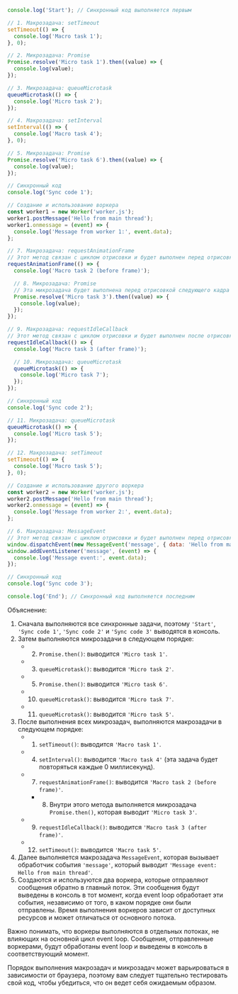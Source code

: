 ```js
console.log('Start'); // Синхронный код выполняется первым

// 1. Макрозадача: setTimeout
setTimeout(() => {
  console.log('Macro task 1');
}, 0);

// 2. Микрозадача: Promise
Promise.resolve('Micro task 1').then((value) => {
  console.log(value);
});

// 3. Микрозадача: queueMicrotask
queueMicrotask(() => {
  console.log('Micro task 2');
});

// 4. Макрозадача: setInterval
setInterval(() => {
  console.log('Macro task 4');
}, 0);

// 5. Микрозадача: Promise
Promise.resolve('Micro task 6').then((value) => {
  console.log(value);
});

// Синхронный код
console.log('Sync code 1');

// Создание и использование воркера
const worker1 = new Worker('worker.js');
worker1.postMessage('Hello from main thread');
worker1.onmessage = (event) => {
  console.log('Message from worker 1:', event.data);
};

// 7. Макрозадача: requestAnimationFrame
// Этот метод связан с циклом отрисовки и будет выполнен перед отрисовкой следующего кадра
requestAnimationFrame(() => {
  console.log('Macro task 2 (before frame)');

  // 8. Микрозадача: Promise
  // Эта микрозадача будет выполнена перед отрисовкой следующего кадра
  Promise.resolve('Micro task 3').then((value) => {
    console.log(value);
  });
});

// 9. Макрозадача: requestIdleCallback
// Этот метод связан с циклом отрисовки и будет выполнен после отрисовки следующего кадра
requestIdleCallback(() => {
  console.log('Macro task 3 (after frame)');

  // 10. Микрозадача: queueMicrotask
  queueMicrotask(() => {
    console.log('Micro task 7');
  });
});

// Синхронный код
console.log('Sync code 2');

// 11. Микрозадача: queueMicrotask
queueMicrotask(() => {
  console.log('Micro task 5');
});

// 12. Макрозадача: setTimeout
setTimeout(() => {
  console.log('Macro task 5');
}, 0);

// Создание и использование другого воркера
const worker2 = new Worker('worker.js');
worker2.postMessage('Hello from main thread');
worker2.onmessage = (event) => {
  console.log('Message from worker 2:', event.data);
};

// 6. Макрозадача: MessageEvent
// Этот метод связан с циклом отрисовки и будет выполнен перед отрисовкой следующего кадра
window.dispatchEvent(new MessageEvent('message', { data: 'Hello from main thread' }));
window.addEventListener('message', (event) => {
  console.log('Message event:', event.data);
});

// Синхронный код
console.log('Sync code 3');

console.log('End'); // Синхронный код выполняется последним
```
Объяснение:

1. Сначала выполняются все синхронные задачи, поэтому `'Start'`, `'Sync code 1'`, `'Sync code 2'` и `'Sync code 3'` выводятся в консоль.
2. Затем выполняются микрозадачи в следующем порядке:
   - 2. `Promise.then()`: выводится `'Micro task 1'`.
   - 3. `queueMicrotask()`: выводится `'Micro task 2'`.
   - 5. `Promise.then()`: выводится `'Micro task 6'`.
   - 10. `queueMicrotask()`: выводится `'Micro task 7'`.
   - 11. `queueMicrotask()`: выводится `'Micro task 5'`.
3. После выполнения всех микрозадач, выполняются макрозадачи в следующем порядке:
   - 1. `setTimeout()`: выводится `'Macro task 1'`.
   - 4. `setInterval()`: выводится `'Macro task 4'` (эта задача будет повторяться каждые 0 миллисекунд).
   - 7. `requestAnimationFrame()`: выводится `'Macro task 2 (before frame)'`.
     - 8. Внутри этого метода выполняется микрозадача `Promise.then()`, которая выводит `'Micro task 3'`.
   - 9. `requestIdleCallback()`: выводится `'Macro task 3 (after frame)'`.
   - 12. `setTimeout()`: выводится `'Macro task 5'`.
4. Далее выполняется макрозадача `MessageEvent`, которая вызывает обработчик события `'message'`, который выводит `'Message event: Hello from main thread'`.
5. Создаются и используются два воркера, которые отправляют сообщения обратно в главный поток. Эти сообщения будут выведены в консоль в тот момент, когда event loop обработает эти события, независимо от того, в каком порядке они были отправлены. Время выполнения воркеров зависит от доступных ресурсов и может отличаться от основного потока.

Важно понимать, что воркеры выполняются в отдельных потоках, не влияющих на основной цикл event loop. Сообщения, отправленные воркерами, будут обработаны event loop и выведены в консоль в соответствующий момент.

Порядок выполнения макрозадач и микрозадач может варьироваться в зависимости от браузера, поэтому вам следует тщательно тестировать свой код, чтобы убедиться, что он ведет себя ожидаемым образом.
